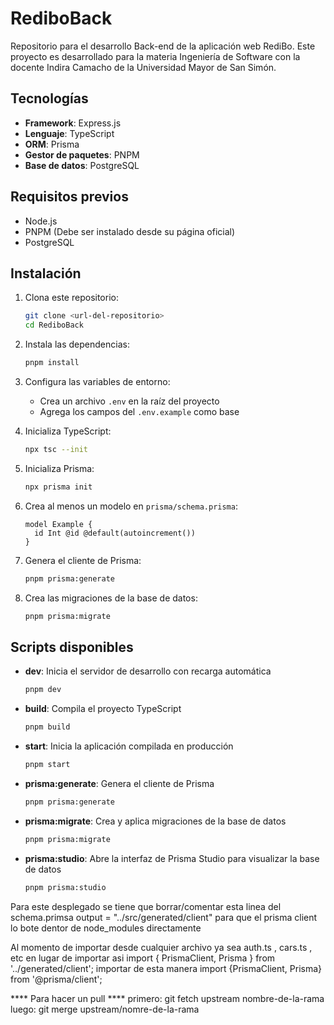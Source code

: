 # RediboBack

Repositorio para el desarrollo Back-end de la aplicación web RediBo. Este proyecto es desarrollado para la materia Ingeniería de Software con la docente Indira Camacho de la Universidad Mayor de San Simón.

## Tecnologías

- **Framework**: Express.js
- **Lenguaje**: TypeScript
- **ORM**: Prisma
- **Gestor de paquetes**: PNPM
- **Base de datos**: PostgreSQL

## Requisitos previos

- Node.js
- PNPM (Debe ser instalado desde su página oficial)
- PostgreSQL

## Instalación

1. Clona este repositorio:
   ```bash
   git clone <url-del-repositorio>
   cd RediboBack
   ```

2. Instala las dependencias:
   ```bash
   pnpm install
   ```

3. Configura las variables de entorno:
   - Crea un archivo `.env` en la raíz del proyecto
   - Agrega los campos del `.env.example` como base

4. Inicializa TypeScript:
   ```bash
   npx tsc --init
   ```

5. Inicializa Prisma:
   ```bash
   npx prisma init
   ```

6. Crea al menos un modelo en `prisma/schema.prisma`:
   ```prisma
   model Example {
     id Int @id @default(autoincrement())
   }
   ```

7. Genera el cliente de Prisma:
   ```bash
   pnpm prisma:generate
   ```

8. Crea las migraciones de la base de datos:
   ```bash
   pnpm prisma:migrate
   ```

## Scripts disponibles

- **dev**: Inicia el servidor de desarrollo con recarga automática
  ```bash
  pnpm dev
  ```

- **build**: Compila el proyecto TypeScript
  ```bash
  pnpm build
  ```

- **start**: Inicia la aplicación compilada en producción
  ```bash
  pnpm start
  ```

- **prisma:generate**: Genera el cliente de Prisma
  ```bash
  pnpm prisma:generate
  ```

- **prisma:migrate**: Crea y aplica migraciones de la base de datos
  ```bash
  pnpm prisma:migrate
  ```

- **prisma:studio**: Abre la interfaz de Prisma Studio para visualizar la base de datos
  ```bash
  pnpm prisma:studio
  ```


Para este desplegado se tiene que borrar/comentar esta linea del schema.primsa
  output   = "../src/generated/client"
para que el prisma client lo bote dentor de node_modules directamente

Al momento de importar desde cualquier archivo ya sea auth.ts , cars.ts , etc en lugar de 
importar asi
   import { PrismaClient, Prisma } from '../generated/client';
importar de esta manera
   import {PrismaClient, Prisma} from '@prisma/client';


**** Para hacer un pull ****
primero:
   git fetch upstream nombre-de-la-rama
luego:
   git merge upstream/nomre-de-la-rama
